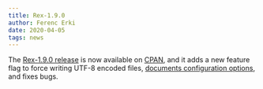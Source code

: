 ```yaml
---
title: Rex-1.9.0
author: Ferenc Erki
date: 2020-04-05
tags: news
---
```


The [Rex-1.9.0 release](/docs/release_notes/1.9.0.html) is now available on [CPAN](https://metacpan.org/release/Rex), and it adds a new feature flag to force writing UTF-8 encoded files, [documents configuration options](https://metacpan.org/pod/Rex::Config), and fixes bugs.
